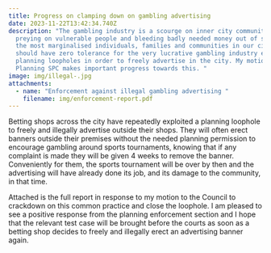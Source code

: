 ```yaml
---
title: Progress on clamping down on gambling advertising
date: 2023-11-22T13:42:34.740Z
description: "The gambling industry is a scourge on inner city communities,
  preying on vulnerable people and bleeding badly needed money out of some of
  the most marginalised individuals, families and communities in our city. We
  should have zero tolerance for the very lucrative gambling industry exploiting
  planning loopholes in order to freely advertise in the city. My motion to the
  Planning SPC makes important progress towards this. "
image: img/illegal-.jpg
attachments:
  - name: "Enforcement against illegal gambling advertising "
    filename: img/enforcement-report.pdf
---
```

Betting shops across the city have repeatedly exploited a planning loophole to freely and illegally advertise outside their shops. They will often erect banners outside their premises without the needed planning permission to encourage gambling around sports tournaments, knowing that if any complaint is made they will be given 4 weeks to remove the banner. Conveniently for them, the sports tournament will be over by then and the advertising will have already done its job, and its damage to the community, in that time. 

Attached is the full report in response to my motion to the Council to crackdown on this common practice and close the loophole. I am pleased to see a positive response from the planning enforcement section and I hope that the relevant test case will be brought before the courts as soon as a betting shop decides to freely and illegally erect an advertising banner again.